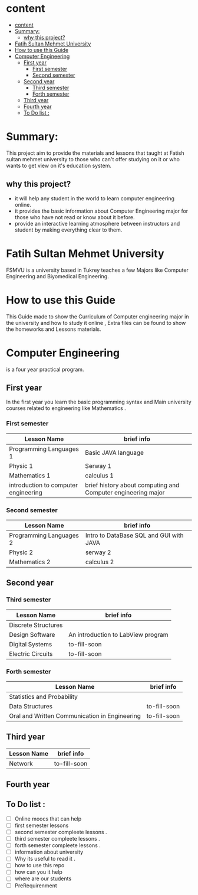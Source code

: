 # content
<!-- TOC -->

- [content](#content)
- [Summary:](#summary)
    - [why this project?](#why-this-project)
- [Fatih Sultan Mehmet University](#fatih-sultan-mehmet-university)
- [How to use this Guide](#how-to-use-this-guide)
- [Computer Engineering](#computer-engineering)
    - [First year](#first-year)
        - [First semester](#first-semester)
        - [Second semester](#second-semester)
    - [Second year](#second-year)
        - [Third semester](#third-semester)
        - [Forth semester](#forth-semester)
    - [Third year](#third-year)
    - [Fourth year](#fourth-year)
    - [To Do list :](#to-do-list)

<!-- /TOC -->




# Summary:
This project aim to provide the materials and lessons that taught at Fatish sultan mehmet university to those who can't offer studying on it or who wants to get view on it's education system.


## why this project?

- it will help any student in the world to learn computer engineering online.
- it provides the basic information about Computer Engineering major for those who have not read or know about it before. 
- provide an interactive learning atmosphere between instructors and student by making everything clear to them.

# Fatih Sultan Mehmet University 
FSMVU is a university based in Tukrey teaches a few Majors like Computer Engineering and Biyomedical Engineering.

# How to use this Guide 
This Guide made to show the Curriculum of Computer engineering 
major in the university and how to study it online ,
Extra files can be found to show the homeworks and Lessons materials.


# Computer Engineering 
is a four year practical program.

## First year
In the first year you learn the basic programming syntax and Main university courses related to engineering like Mathematics .

### First semester 

| Lesson Name                          | brief info                                                   |
| --- | --- |
| Programming Languages 1              | Basic JAVA language                                          |
| Physic 1                             | Serway 1                                                     |
| Mathematics 1                        | calculus 1                                                   |
| introduction to computer engineering | brief history about computing and Computer engineering major |


### Second semester

| Lesson Name             | brief info                              |
| --- | --- |
| Programming Languages 2 | Intro to DataBase SQL and GUI with JAVA |
| Physic 2                | serway 2                                |
| Mathematics  2          | calculus 2                              |


## Second year 

### Third semester 

| Lesson Name         | brief info                         |
| --- | --- |
| Discrete Structures |                                 |
| Design Software     | An introduction to LabView program |
| Digital  Systems    | to-fill-soon                       |
| Electric Circuits   | to-fill-soon                       |


### Forth semester 

| Lesson Name                                   | brief info   |
| --- | --- |
| Statistics and Probability                    |           |
| Data Structures                               | to-fill-soon |
| Oral and Written Communication in Engineering | to-fill-soon |

## Third year 

| Lesson Name                                   | brief info   |
| --- | --- |
|Network                   |      to-fill-soon      |


## Fourth year 


## To Do list :
- [ ] Online moocs that can help 
- [ ] first semester lessons 
- [ ] second semester compleete lessons .
- [ ] third semester compleete lessons .
- [ ] forth semester compleete lessons .
- [ ] information about university 
- [ ] Why its useful to read it . 
- [ ] how to use this repo 
- [ ] how can you it help 
- [ ] where are our students 
- [ ] PreRequirenment
